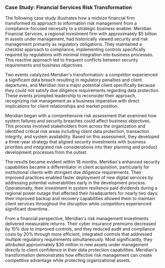 ### Case Study: Financial Services Risk Transformation

The following case study illustrates how a midsize financial firm transformed its approach to information risk management from a compliance-focused necessity to a strategic business enabler. Meridian Financial Services, a regional investment firm with approximately $5 billion in assets under management, had historically viewed security and risk management primarily as regulatory obligations. They maintained a checklist approach to compliance, implementing controls specifically required by regulations with minimal integration into business processes. This reactive approach led to frequent conflicts between security requirements and business objectives.

Two events catalyzed Meridian's transformation: a competitor experienced a significant data breach resulting in regulatory penalties and client departures, and Meridian lost a major potential client specifically because they could not satisfy due diligence requirements regarding data protection. These events prompted leadership to reconsider their approach, recognizing risk management as a business imperative with direct implications for client relationships and market position.

Meridian began with a comprehensive risk assessment that examined how system failures and security breaches could affect business objectives. This process involved stakeholders from across the organization and identified critical risk areas including client data protection, transaction integrity, and system availability. Based on this assessment, they developed a three-year strategy that aligned security investments with business priorities and integrated risk considerations into their planning and product development processes from the outset.

The results became evident within 18 months. Meridian's enhanced security capabilities became a differentiator in client acquisition, particularly for institutional clients with stringent due diligence requirements. Their improved practices enabled faster deployment of new digital services by addressing potential vulnerabilities early in the development process. Operationally, their investment in system resilience paid dividends during a regional power outage that affected their headquarters for nearly two days; their improved backup and recovery capabilities allowed them to maintain client services throughout the disruption while competitors experienced significant downtime.

From a financial perspective, Meridian's risk management investments delivered measurable returns. Their cyber insurance premiums decreased by 15% due to improved controls, and they reduced audit and compliance costs by 20% through more efficient, integrated controls that addressed multiple regulatory requirements simultaneously. Most significantly, they attributed approximately $30 million in new assets under management directly to client confidence in their data protection capabilities. Meridian's transformation demonstrates how effective risk management can create competitive advantage while protecting organizational assets.
